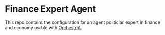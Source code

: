 # Finance Expert Agent

This repo contains the configuration for an agent politician expert in finance and economy usable with [OrchestrIA](https://github.com/orchestria/orchestria).
